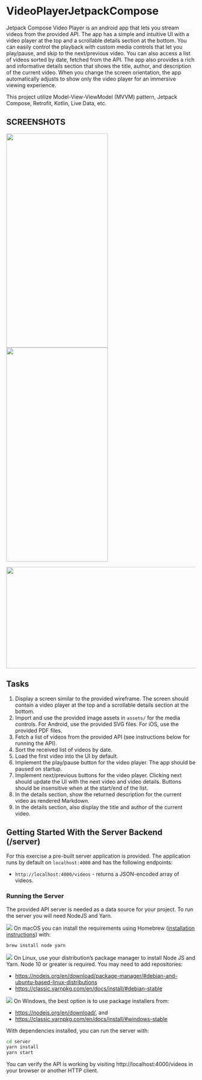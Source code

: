 # VideoPlayerJetpackCompose
Jetpack Compose Video Player is an android app that lets you stream videos from the provided API. The app has a simple and intuitive UI with a video player at the top and a scrollable details section at the bottom. You can easily control the playback with custom media controls that let you play/pause, and skip to the next/previous video. You can also access a list of videos sorted by date, fetched from the API. The app also provides a rich and informative details section that shows the title, author, and description of the current video. When you change the screen orientation, the app automatically adjusts to show only the video player for an immersive viewing experience.

This project utilize Model-View-ViewModel (MVVM) pattern, Jetpack Compose, Retrofit, Kotlin, Live Data, etc.

## SCREENSHOTS
<img src="https://github.com/Pr-Mann/VideoPlayerJetpackCompose/assets/66731540/0f70b4f3-e997-4db5-982b-9f458174aa72" width="270" height="570" />  <img src="https://github.com/Pr-Mann/VideoPlayerJetpackCompose/assets/66731540/246617a3-56a6-4a3b-b964-d321c675fe0c" width="270" height="570" />

<img src="https://github.com/Pr-Mann/VideoPlayerJetpackCompose/assets/66731540/22e248c1-1881-4a33-beec-2fd33816be62" width="570" height="270" />

## Tasks

 1. Display a screen similar to the provided wireframe. The screen should
    contain a video player at the top and a scrollable details section at the
    bottom.
 2. Import and use the provided image assets in `assets/` for the media
    controls. For Android, use the provided SVG files. For iOS, use the provided PDF files.
 3. Fetch a list of videos from the provided API (see instructions below for
    running the API).
 4. Sort the received list of videos by date.
 5. Load the first video into the UI by default.
 6. Implement the play/pause button for the video player. The app should be
    paused on startup.
 7. Implement next/previous buttons for the video player. Clicking next should
    update the UI with the next video and video details. Buttons should be
    insensitive when at the start/end of the list.
 8. In the details section, show the returned description for the current video
    as rendered Markdown.
 9. In the details section, also display the title and author of the current
    video.
    
Getting Started With the Server Backend (/server)
-----------------------------------------------
For this exercise a pre-built server application is provided. The application runs by default on `localhost:4000` and has the following endpoints:

 - `http://localhost:4000/videos` - returns a JSON-encoded array of videos.

### Running the Server

The provided API server is needed as a data source for your project. To run the server you will need NodeJS and Yarn.

![](docs/apple.svg) On macOS you can install the requirements using Homebrew ([installation instructions](https://brew.sh/)) with:

```sh
brew install node yarn
```

![](docs/linux.svg) On Linux, use your distribution’s package manager to install Node JS and Yarn. Node 10 or greater is required. You may need to add repositories:

 - https://nodejs.org/en/download/package-manager/#debian-and-ubuntu-based-linux-distributions
 - https://classic.yarnpkg.com/en/docs/install/#debian-stable

![](docs/windows.svg) On Windows, the best option is to use package installers from:

 - https://nodejs.org/en/download/, and
 - https://classic.yarnpkg.com/en/docs/install/#windows-stable

With dependencies installed, you can run the server with:

```sh
cd server
yarn install
yarn start
```

You can verify the API is working by visiting http://localhost:4000/videos in your browser or another HTTP client.
